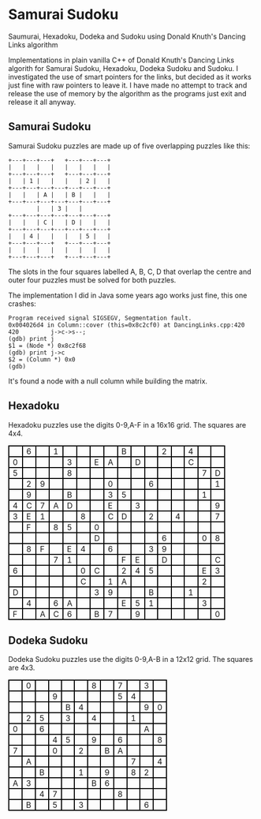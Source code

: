 # Samurai Sudoku
Saumurai, Hexadoku, Dodeka and Sudoku using Donald Knuth's Dancing
Links algorithm

Implementations in plain vanilla C++ of Donald Knuth's Dancing Links
algorith for Samurai Sudoku, Hexadoku, Dodeka Sudoku and Sudoku. I
investigated the use of smart pointers for the links, but decided as
it works just fine with raw pointers to leave it. I have made no
attempt to track and release the use of memory by the algorithm as the
programs just exit and release it all anyway.

## Samurai Sudoku
Samurai Sudoku puzzles are made up of five overlapping puzzles
like this:

	+---+---+---+   +---+---+---+
	|   |   |   |   |   |   |   |
	+---+---+---+   +---+---+---+
	|   | 1 |   |   |   | 2 |   |
	+---+---+---+---+---+---+---+
	|   |   | A |   | B |   |   |
	+---+---+---+---+---+---+---+
			|   | 3 |   |
	+---+---+---+---+---+---+---+
	|   |   | C |   | D |   |   |
	+---+---+---+---+---+---+---+
	|   | 4 |   |   |   | 5 |   |
	+---+---+---+   +---+---+---+
	|   |   |   |   |   |   |   |
	+---+---+---+   +---+---+---+

The slots in the four squares labelled A, B, C, D that overlap
the centre and outer four puzzles must be solved for both
puzzles.

The implementation I did in Java some years ago works just fine,
this one crashes:

	Program received signal SIGSEGV, Segmentation fault.
	0x004026d4 in Column::cover (this=0x8c2cf0) at DancingLinks.cpp:420
	420		    j->c->s--;
	(gdb) print j
	$1 = (Node *) 0x8c2f68
	(gdb) print j->c
	$2 = (Column *) 0x0
	(gdb) 

It's found a node with a null column while building the matrix.

## Hexadoku
Hexadoku puzzles use the digits 0-9,A-F in a 16x16 grid. The squares
are 4x4.

<style>
td {padding: 0 7px;}
table td {border: 2px solid black}
</style>
<table>
<tr><td> </td><td>6</td><td> </td><td>1</td><td> </td><td> </td><td> </td><td> </td><td>B</td><td> </td><td> </td><td>2</td><td> </td><td>4</td><td> </td><td> </td></tr>
<tr><td>0</td><td> </td><td> </td><td> </td><td>3</td><td> </td><td>E</td><td>A</td><td> </td><td>D</td><td> </td><td> </td><td> </td><td>C</td><td> </td><td> </td></tr>
<tr><td>5</td><td> </td><td> </td><td> </td><td>8</td><td> </td><td> </td><td> </td><td> </td><td> </td><td> </td><td> </td><td> </td><td> </td><td>7</td><td>D</td></tr>
<tr><td> </td><td>2</td><td>9</td><td> </td><td> </td><td> </td><td> </td><td>0</td><td> </td><td> </td><td>6</td><td> </td><td> </td><td> </td><td> </td><td>1</td></tr>
<tr><td> </td><td>9</td><td> </td><td> </td><td>B</td><td> </td><td> </td><td>3</td><td>5</td><td> </td><td> </td><td> </td><td> </td><td> </td><td>1</td><td> </td></tr>
<tr><td>4</td><td>C</td><td>7</td><td>A</td><td>D</td><td> </td><td> </td><td>E</td><td> </td><td>3</td><td> </td><td> </td><td> </td><td> </td><td> </td><td>9</td></tr>
<tr><td>3</td><td>E</td><td>1</td><td> </td><td> </td><td>8</td><td> </td><td>C</td><td>D</td><td> </td><td>2</td><td> </td><td>4</td><td> </td><td> </td><td>7</td></tr>
<tr><td> </td><td>F</td><td> </td><td>8</td><td>5</td><td> </td><td>0</td><td> </td><td> </td><td> </td><td> </td><td> </td><td> </td><td> </td><td> </td><td> </td></tr>
<tr><td> </td><td> </td><td> </td><td> </td><td> </td><td> </td><td>D</td><td> </td><td> </td><td> </td><td> </td><td>6</td><td> </td><td> </td><td>0</td><td>8</td></tr>
<tr><td> </td><td>8</td><td>F</td><td> </td><td>E</td><td>4</td><td> </td><td>6</td><td> </td><td> </td><td>3</td><td>9</td><td> </td><td> </td><td> </td><td> </td></tr>
<tr><td> </td><td> </td><td> </td><td>7</td><td>1</td><td> </td><td> </td><td> </td><td>F</td><td>E</td><td> </td><td>D</td><td> </td><td> </td><td> </td><td>C</td></tr>
<tr><td>6</td><td> </td><td> </td><td> </td><td> </td><td>0</td><td>C</td><td> </td><td>2</td><td>4</td><td>5</td><td> </td><td> </td><td> </td><td>E</td><td>3</td></tr>
<tr><td> </td><td> </td><td> </td><td> </td><td> </td><td>C</td><td> </td><td>1</td><td>A</td><td> </td><td> </td><td> </td><td> </td><td> </td><td>2</td><td> </td></tr>
<tr><td>D</td><td> </td><td> </td><td> </td><td> </td><td> </td><td>3</td><td>9</td><td> </td><td> </td><td>B</td><td> </td><td> </td><td>1</td><td> </td><td> </td></tr>
<tr><td> </td><td>4</td><td> </td><td>6</td><td>A</td><td> </td><td> </td><td> </td><td>E</td><td>5</td><td>1</td><td> </td><td> </td><td> </td><td>3</td><td> </td></tr>
<tr><td>F</td><td> </td><td>A</td><td>C</td><td>6</td><td> </td><td>B</td><td>7</td><td> </td><td>9</td><td> </td><td> </td><td> </td><td> </td><td> </td><td>0</td></tr>
</table>

## Dodeka Sudoku
Dodeka Sudoku puzzles use the digits 0-9,A-B in a 12x12 grid. The squares
are 4x3.

<table>
<tr><td> </td><td>0</td><td> </td><td> </td><td> </td><td> </td><td>8</td><td> </td><td>7</td><td> </td><td>3</td><td> </td></tr>
<tr><td> </td><td> </td><td> </td><td>9</td><td> </td><td> </td><td> </td><td> </td><td>5</td><td>4</td><td> </td><td> </td></tr>
<tr><td> </td><td> </td><td> </td><td> </td><td>B</td><td>4</td><td> </td><td> </td><td> </td><td> </td><td>9</td><td>0</td></tr>
<tr><td> </td><td>2</td><td>5</td><td> </td><td>3</td><td> </td><td>4</td><td> </td><td> </td><td>1</td><td> </td><td> </td></tr>
<tr><td>0</td><td> </td><td>6</td><td> </td><td> </td><td> </td><td> </td><td> </td><td> </td><td> </td><td>A</td><td> </td></tr>
<tr><td> </td><td> </td><td> </td><td>4</td><td>5</td><td> </td><td>9</td><td> </td><td>6</td><td> </td><td> </td><td>8</td></tr>
<tr><td>7</td><td> </td><td> </td><td>0</td><td> </td><td>2</td><td> </td><td>B</td><td>A</td><td> </td><td> </td><td> </td></tr>
<tr><td> </td><td>A</td><td> </td><td> </td><td> </td><td> </td><td> </td><td> </td><td> </td><td>7</td><td> </td><td>4</td></tr>
<tr><td> </td><td> </td><td>B</td><td> </td><td> </td><td>1</td><td> </td><td>9</td><td> </td><td>8</td><td>2</td><td> </td></tr>
<tr><td>A</td><td>3</td><td> </td><td> </td><td> </td><td> </td><td>B</td><td>6</td><td> </td><td> </td><td> </td><td> </td></tr>
<tr><td> </td><td> </td><td>4</td><td>7</td><td> </td><td> </td><td> </td><td> </td><td>8</td><td> </td><td> </td><td> </td></tr>
<tr><td> </td><td>B</td><td> </td><td>5</td><td> </td><td>3</td><td> </td><td> </td><td> </td><td> </td><td>6</td><td> </td></tr>
</table>
